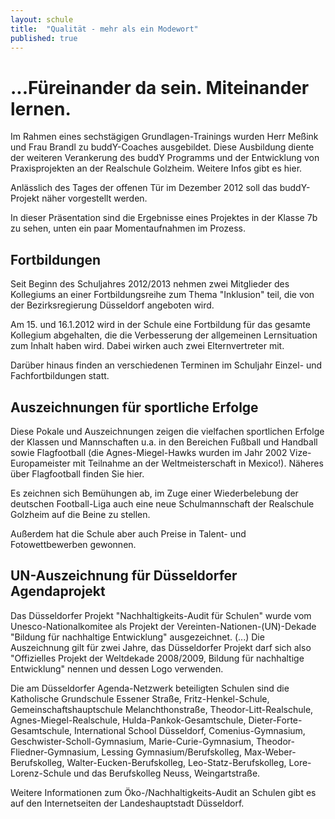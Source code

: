 ```yaml
---
layout: schule
title:  "Qualität - mehr als ein Modewort"
published: true
---
```



# ...Füreinander da sein. Miteinander lernen.

Im Rahmen eines sechstägigen Grundlagen-Trainings wurden Herr Meßink und Frau Brandl zu buddY-Coaches ausgebildet. Diese Ausbildung diente der weiteren Verankerung des buddY Programms und der Entwicklung von Praxisprojekten an der Realschule Golzheim. 
Weitere Infos gibt es hier. 

Anlässlich des Tages der offenen Tür im Dezember 2012 soll das buddY-Projekt näher vorgestellt werden.

In dieser Präsentation sind die Ergebnisse eines Projektes in der Klasse 7b zu sehen, unten ein paar Momentaufnahmen im Prozess. 




## Fortbildungen

Seit Beginn des Schuljahres 2012/2013 nehmen zwei Mitglieder des Kollegiums an einer Fortbildungsreihe zum Thema "Inklusion" teil, die von der Bezirksregierung Düsseldorf angeboten wird. 

Am 15. und 16.1.2012 wird in der Schule eine Fortbildung für das gesamte Kollegium abgehalten, die die Verbesserung der allgemeinen Lernsituation zum Inhalt haben wird. Dabei wirken auch zwei Elternvertreter mit.

Darüber hinaus finden an verschiedenen Terminen im Schuljahr Einzel- und Fachfortbildungen statt. 


## Auszeichnungen für sportliche Erfolge

Diese Pokale und Auszeichnungen zeigen die vielfachen sportlichen Erfolge der Klassen und Mannschaften u.a. in den Bereichen Fußball und Handball sowie Flagfootball (die Agnes-Miegel-Hawks wurden im Jahr 2002 Vize-Europameister mit Teilnahme an der Weltmeisterschaft in Mexico!). Näheres über Flagfootball finden Sie hier. 

Es zeichnen sich Bemühungen ab, im Zuge einer Wiederbelebung der deutschen Football-Liga auch eine neue Schulmannschaft der Realschule Golzheim auf die Beine zu stellen.

Außerdem hat die Schule aber auch Preise in Talent- und Fotowettbewerben gewonnen. 

## UN-Auszeichnung für Düsseldorfer Agendaprojekt

Das Düsseldorfer Projekt "Nachhaltigkeits-Audit für Schulen" wurde vom Unesco-Nationalkomitee als Projekt der Vereinten-Nationen-(UN)-Dekade "Bildung für nachhaltige Entwicklung" ausgezeichnet. (...) Die Auszeichnung gilt für zwei Jahre, das Düsseldorfer Projekt darf sich also "Offizielles Projekt der Weltdekade 2008/2009, Bildung für nachhaltige Entwicklung" nennen und dessen Logo verwenden.

Die am Düsseldorfer Agenda-Netzwerk beteiligten Schulen sind die Katholische Grundschule Essener Straße, Fritz-Henkel-Schule, Gemeinschaftshauptschule Melanchthonstraße, Theodor-Litt-Realschule, Agnes-Miegel-Realschule, Hulda-Pankok-Gesamtschule, Dieter-Forte-Gesamtschule, International School Düsseldorf, Comenius-Gymnasium, Geschwister-Scholl-Gymnasium, Marie-Curie-Gymnasium, Theodor-Fliedner-Gymnasium, Lessing Gymnasium/Berufskolleg, Max-Weber-Berufskolleg, Walter-Eucken-Berufskolleg, Leo-Statz-Berufskolleg, Lore-Lorenz-Schule und das Berufskolleg Neuss, Weingartstraße.

Weitere Informationen zum Öko-/Nachhaltigkeits-Audit an Schulen gibt es auf den Internetseiten der Landeshauptstadt Düsseldorf. 

